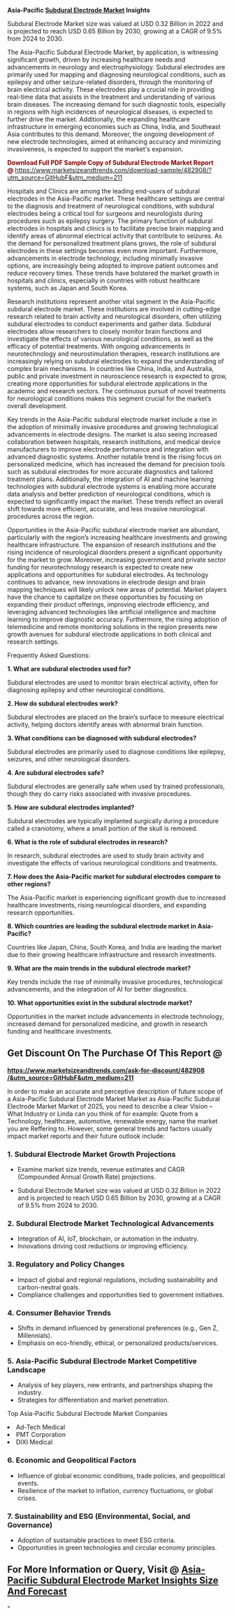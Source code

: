 <p><strong>Asia-Pacific&nbsp;<a href=""https://www.marketsizeandtrends.com/download-sample/482908/&amp;utm_source=GitHubF&amp;utm_medium=211"">Subdural Electrode Market</a> Insights</strong></p><p>Subdural Electrode Market size was valued at USD 0.32 Billion in 2022 and is projected to reach USD 0.65 Billion by 2030, growing at a CAGR of 9.5% from 2024 to 2030.</p><p><p>The Asia-Pacific Subdural Electrode Market, by application, is witnessing significant growth, driven by increasing healthcare needs and advancements in neurology and electrophysiology. Subdural electrodes are primarily used for mapping and diagnosing neurological conditions, such as epilepsy and other seizure-related disorders, through the monitoring of brain electrical activity. These electrodes play a crucial role in providing real-time data that assists in the treatment and understanding of various brain diseases. The increasing demand for such diagnostic tools, especially in regions with high incidences of neurological diseases, is expected to further drive the market. Additionally, the expanding healthcare infrastructure in emerging economies such as China, India, and Southeast Asia contributes to this demand. Moreover, the ongoing development of new electrode technologies, aimed at enhancing accuracy and minimizing invasiveness, is expected to support the market's expansion. <p><strong><span style="color: #800000;">Download Full PDF Sample Copy of Subdural Electrode Market Report @</span>&nbsp;</strong><a href="https://www.marketsizeandtrends.com/download-sample/482908/?utm_source=GitHubF&amp;utm_medium=211" target="_blank">https://www.marketsizeandtrends.com/download-sample/482908/?utm_source=GitHubF&amp;utm_medium=211</a></p></p><p>Hospitals and Clinics are among the leading end-users of subdural electrodes in the Asia-Pacific market. These healthcare settings are central to the diagnosis and treatment of neurological conditions, with subdural electrodes being a critical tool for surgeons and neurologists during procedures such as epilepsy surgery. The primary function of subdural electrodes in hospitals and clinics is to facilitate precise brain mapping and identify areas of abnormal electrical activity that contribute to seizures. As the demand for personalized treatment plans grows, the role of subdural electrodes in these settings becomes even more important. Furthermore, advancements in electrode technology, including minimally invasive options, are increasingly being adopted to improve patient outcomes and reduce recovery times. These trends have bolstered the market growth in hospitals and clinics, especially in countries with robust healthcare systems, such as Japan and South Korea.</p><p>Research institutions represent another vital segment in the Asia-Pacific subdural electrode market. These institutions are involved in cutting-edge research related to brain activity and neurological disorders, often utilizing subdural electrodes to conduct experiments and gather data. Subdural electrodes allow researchers to closely monitor brain functions and investigate the effects of various neurological conditions, as well as the efficacy of potential treatments. With ongoing advancements in neurotechnology and neurostimulation therapies, research institutions are increasingly relying on subdural electrodes to expand the understanding of complex brain mechanisms. In countries like China, India, and Australia, public and private investment in neuroscience research is expected to grow, creating more opportunities for subdural electrode applications in the academic and research sectors. The continuous pursuit of novel treatments for neurological conditions makes this segment crucial for the market’s overall development.</p><p>Key trends in the Asia-Pacific subdural electrode market include a rise in the adoption of minimally invasive procedures and growing technological advancements in electrode designs. The market is also seeing increased collaboration between hospitals, research institutions, and medical device manufacturers to improve electrode performance and integration with advanced diagnostic systems. Another notable trend is the rising focus on personalized medicine, which has increased the demand for precision tools such as subdural electrodes for more accurate diagnostics and tailored treatment plans. Additionally, the integration of AI and machine learning technologies with subdural electrode systems is enabling more accurate data analysis and better prediction of neurological conditions, which is expected to significantly impact the market. These trends reflect an overall shift towards more efficient, accurate, and less invasive neurological procedures across the region.</p><p>Opportunities in the Asia-Pacific subdural electrode market are abundant, particularly with the region’s increasing healthcare investments and growing healthcare infrastructure. The expansion of research institutions and the rising incidence of neurological disorders present a significant opportunity for the market to grow. Moreover, increasing government and private sector funding for neurotechnology research is expected to create new applications and opportunities for subdural electrodes. As technology continues to advance, new innovations in electrode design and brain mapping techniques will likely unlock new areas of potential. Market players have the chance to capitalize on these opportunities by focusing on expanding their product offerings, improving electrode efficiency, and leveraging advanced technologies like artificial intelligence and machine learning to improve diagnostic accuracy. Furthermore, the rising adoption of telemedicine and remote monitoring solutions in the region presents new growth avenues for subdural electrode applications in both clinical and research settings.</p><p>Frequently Asked Questions:</p><p><b>1. What are subdural electrodes used for?</b></p><p>Subdural electrodes are used to monitor brain electrical activity, often for diagnosing epilepsy and other neurological conditions.</p><p><b>2. How do subdural electrodes work?</b></p><p>Subdural electrodes are placed on the brain’s surface to measure electrical activity, helping doctors identify areas with abnormal brain function.</p><p><b>3. What conditions can be diagnosed with subdural electrodes?</b></p><p>Subdural electrodes are primarily used to diagnose conditions like epilepsy, seizures, and other neurological disorders.</p><p><b>4. Are subdural electrodes safe?</b></p><p>Subdural electrodes are generally safe when used by trained professionals, though they do carry risks associated with invasive procedures.</p><p><b>5. How are subdural electrodes implanted?</b></p><p>Subdural electrodes are typically implanted surgically during a procedure called a craniotomy, where a small portion of the skull is removed.</p><p><b>6. What is the role of subdural electrodes in research?</b></p><p>In research, subdural electrodes are used to study brain activity and investigate the effects of various neurological conditions and treatments.</p><p><b>7. How does the Asia-Pacific market for subdural electrodes compare to other regions?</b></p><p>The Asia-Pacific market is experiencing significant growth due to increased healthcare investments, rising neurological disorders, and expanding research opportunities.</p><p><b>8. Which countries are leading the subdural electrode market in Asia-Pacific?</b></p><p>Countries like Japan, China, South Korea, and India are leading the market due to their growing healthcare infrastructure and research investments.</p><p><b>9. What are the main trends in the subdural electrode market?</b></p><p>Key trends include the rise of minimally invasive procedures, technological advancements, and the integration of AI for better diagnostics.</p><p><b>10. What opportunities exist in the subdural electrode market?</b></p><p>Opportunities in the market include advancements in electrode technology, increased demand for personalized medicine, and growth in research funding and healthcare investments.</p></p><h2><strong>Get Discount On The Purchase Of This Report @&nbsp;</strong></h2><p><strong><a href=""https://www.marketsizeandtrends.com/ask-for-discount/482908/&amp;utm_source=GitHubF&amp;utm_medium=211"" target=""_blank"">https://www.marketsizeandtrends.com/ask-for-discount/482908<br />/&amp;utm_source=GitHubF&amp;utm_medium=211</a></strong></p><p>In order to make an accurate and perceptive description of future scope of a Asia-Pacific&nbsp;Subdural Electrode Market Market as Asia-Pacific&nbsp;Subdural Electrode Market Market of 2025, you need to describe a clear Vision &ndash; What Industry or Linda can you think of for example: Quote from a Technology, healthcare, automotive, renewable energy, name the market you are Reffering to. However, some general trends and factors usually impact market reports and their future outlook include:</p><h3>1.&nbsp;<strong>Subdural Electrode Market Growth Projections</strong></h3><ul><li>Examine market size trends, revenue estimates and CAGR (Compounded Annual Growth Rate) projections.</li><li><p>Subdural Electrode Market size was valued at USD 0.32 Billion in 2022 and is projected to reach USD 0.65 Billion by 2030, growing at a CAGR of 9.5% from 2024 to 2030.</p></li></ul><h3>2.&nbsp;<strong>Subdural Electrode Market Technological Advancements</strong></h3><ul><li>Integration of AI, IoT, blockchain, or automation in the industry.</li><li>Innovations driving cost reductions or improving efficiency.</li></ul><h3>3.&nbsp;<strong>Regulatory and Policy Changes</strong></h3><ul><li>Impact of global and regional regulations, including sustainability and carbon-neutral goals.</li><li>Compliance challenges and opportunities tied to government initiatives.</li></ul><h3>4.&nbsp;<strong>Consumer Behavior Trends</strong></h3><ul><li>Shifts in demand influenced by generational preferences (e.g., Gen Z, Millennials).</li><li>Emphasis on eco-friendly, ethical, or personalized products/services.</li></ul><h3>5.&nbsp;<strong>Asia-Pacific Subdural Electrode Market Competitive Landscape</strong></h3><ul><li>Analysis of key players, new entrants, and partnerships shaping the industry.</li><li>Strategies for differentiation and market penetration.</li></ul><p data-pm-slice=""1 1 []"">Top Asia-Pacific Subdural Electrode Market Companies</p><div data-test-id=""""><p><li>Ad-Tech Medical</li><li> PMT Corporation</li><li> DIXI Medical</li></p></div><h3>6.&nbsp;<strong>Economic and Geopolitical Factors</strong></h3><ul><li>Influence of global economic conditions, trade policies, and geopolitical events.</li><li>Resilience of the market to inflation, currency fluctuations, or global crises.</li></ul><h3>7.&nbsp;<strong>Sustainability and ESG (Environmental, Social, and Governance)</strong></h3><ul><li>Adoption of sustainable practices to meet ESG criteria.</li><li>Opportunities in green technologies and circular economy principles.</li></ul><h2><strong>For More Information or Query, Visit @&nbsp;</strong><a href=""https://www.verifiedmarketreports.com/product/subdural-electrode-market-size-and-forecast/"" target=""_blank"">Asia-Pacific Subdural Electrode Market Insights Size And Forecast</a></h2>"
